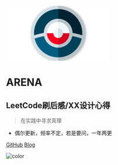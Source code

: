 ![logo](_img/icon.png)
# ARENA
## LeetCode刷后感/XX设计心得
> 在实践中寻求真理

* 偶尔更新，频率不定，若是要问，一年两更

[GitHub](https://github.com/sveinfz)
[Blog](https://blog.sveinfz.me)

<!-- background image -->

<!-- ![](_img/bg.png) -->

<!-- background color -->

![color](#fcfaf2)
